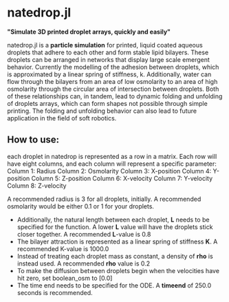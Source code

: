 # natedrop.jl


**"Simulate 3D printed droplet arrays, quickly and easily"** 

natedrop.jl is a **particle simulation** for printed, liquid coated aqueous droplets that adhere to each other and form stable lipid bilayers. These droplets can be arranged in networks that display large scale emergent behavior. Currently the modelling of the adhesion between droplets, which is approximated by a linear spring of stiffness, k. Additionally, water can flow through the bilayers from an area of low osmolarity to an area of high osmolarity through the circular area of intersection between droplets. Both of these relationships can, in tandem, lead to dynamic folding and unfolding of droplets arrays, which can form shapes not possible through simple printing. The folding and unfolding behavior can also lead to future application in the field of soft robotics. 

## How to use: 

each droplet in natedrop is represented as a row in a matrix. Each row will have eight columns, and each column will represent a specific parameter:
Column 1: Radius 
Column 2: Osmolarity
Column 3: X-position
Column 4: Y-position
Column 5: Z-position 
Column 6: X-velocity
Column 7: Y-velocity
Column 8: Z-velocity

A recommended radius is 3 for all droplets, initially. A recommended osmolarity would be either 0.1 or 1 for your droplets. 

- Additionally, the natural length between each droplet, **L** needs to be specified for the function. A lower **L** value will have the droplets stick closer together. A recommended **L**-value is 0.8 
- The bilayer attraction is represented as a linear spring of stiffness **K**. A recommended K-value is 1000.0
- Instead of treating each droplet mass as constant, a density of **rho** is instead used. A recommended **rho** value is 0.2 
- To make the diffusion between droplets begin when the velocities have hit zero, set boolean_osm to [0.0] 
- The time end needs to be specified for the ODE. A **timeend** of 250.0 seconds is recommended.



```julia

```

